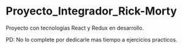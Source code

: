 # Proyecto_Integrador_Rick-Morty

Proyecto con tecnologias React y Redux en desarrollo.

PD: No lo complete por dedicarle mas tiempo a ejercicios practicos.
